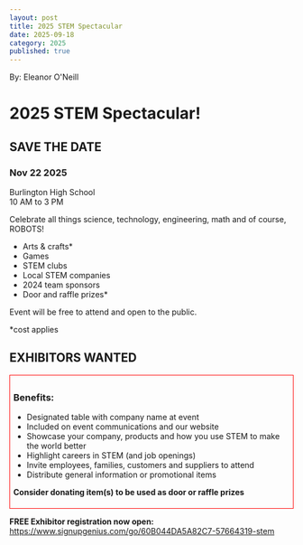 ```yaml
---
layout: post
title: 2025 STEM Spectacular
date: 2025-09-18
category: 2025
published: true
---
```

By: Eleanor O'Neill

<h1>2025 STEM Spectacular!</h1>
<h2>SAVE THE DATE</h2>
<h3>Nov 22 2025</h3>

Burlington High School<br />
10 AM to 3 PM

Celebrate all things science, technology, engineering, math and of course, ROBOTS!

- Arts & crafts*
- Games
- STEM clubs
- Local STEM companies
- 2024 team sponsors
- Door and raffle prizes*

Event will be free to attend and open to the public.

*cost applies

<h2>EXHIBITORS WANTED</h2>

<div style="border: 1px solid red; padding: 6px;">
  <h3>Benefits:</h3>

  - Designated table with company name at event
  - Included on event communications and our website
  - Showcase your company, products and how you use STEM to make the world better
  - Highlight careers in STEM (and job openings)
  - Invite employees, families, customers and suppliers to attend
  - Distribute general information or promotional items

  **Consider donating item(s) to be used as door or raffle prizes**
</div>

**FREE Exhibitor registration now open:**  
https://www.signupgenius.com/go/60B044DA5A82C7-57664319-stem

